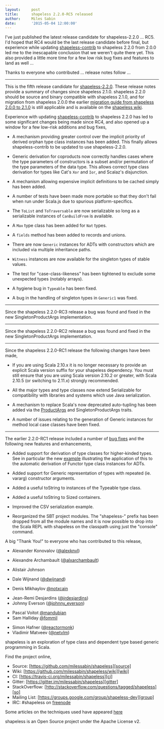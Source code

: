 ```yaml
---
layout:     post
title:      shapeless 2.2.0-RC5 released
author:     Miles Sabin
date:       '2015-05-04 12:00:00'
---
```


I've just published the latest release candidate for shapeless-2.2.0 ... RC5. I'd hoped that RC4 would be the last
release candidate before final, but experience while updating [shapeless-contrib][contrib] to shapeless 2.2.0 from
2.0.0 led me to the inescapable conclusion that we weren't quite there yet. This also provided a little more time for
a few low risk bug fixes and features to land as well ...

Thanks to everyone who contributed ... release notes follow ...

<span class="break"></span>

---

This is the fifth release candidate for [shapeless-2.2.0][shapeless]. 
These release notes provide a summary of changes since shapeless 2.1.0.
shapeless 2.2.0 should be source and binary compatible with shapeless
2.1.0, and for migration from shapeless 2.0.0 the earlier
[migration guide from shapeless 2.0.0 to 2.1.0][migration] is still
applicable and is available on the [shapeless wiki][wiki].

Experience with updating [shapeless-contrib][contrib] to shapeless 2.2.0
has led to some significant changes being made since RC4, and also
opened up a window for a few low-risk additions and bug fixes,

* A mechanism providing greater control over the implicit priority of
  derived orphan type class instances has been added. This finally
  allows shapeless-contrib to be updated to use shapeless-2.2.0.

* Generic derivation for coproducts now correctly handles cases where
  the type parameters of constructors is a subset and/or permutation of
  the type parameters of the data type. This allows correct type class
  derivation for types like Cat's `Xor` and `Ior`, and Scalaz's
  disjunction.

* A mechanism allowing expensive implicit definitions to be cached
  simply has been added.

* A number of tests have been made more portable so that they don't
  fail when run under Scala.js due to spurious platform-specifics.

* The `ToList` and `ToTraversable` are now serializable so long as a
  serializable instances of `CanBuildFrom` is available.

* A `Max` type class has been added for `Nat` types.

* A `fields` method has been added to records and unions.

* There are now `Generic` instances for ADTs with constructors which
  are included via multiple inheritance paths.

* `Witness` instances are now available for the singleton types of
  stable values.

* The test for "case-class-likeness" has been tightened to exclude some
  unexpected types (notably arrays).

* A hygiene bug in `Typeable` has been fixed.

* A bug in the handling of singleton types in `Generic1` was fixed.

---

Since the shapeless 2.2.0-RC3 release a bug was found and fixed in the
new SingletonProductArgs implementation.

---

Since the shapeless 2.2.0-RC2 release a bug was found and fixed in the
new SingletonProductArgs implementation.

---

Since the shapeless 2.2.0-RC1 release the following changes have been
made,

* If you are using Scala 2.10.x it is no longer necessary to provide an
  explicit Scala version suffix for your shapeless dependency. You must
  still ensure that you are using Scala version 2.10.2 or greater, with
  Scala 2.10.5 (or switching to 2.11.x) strongly recommended.

* All the major types and type classes now extend Serializable for
  compatibility with libraries and systems which use Java
  serialization.

* A mechanism to replace Scala's now deprecated auto-tupling has been
  added via the [ProductArgs][prodargs] and SingletonProductArgs traits.

* A number of issues relating to the generation of Generic instances
  for method local case classes have been fixed.

---

The earlier 2.2.0-RC1 release included a number of [bug fixes][fixes]
and the following new features and enhancements,

* Added support for derivation of type classes for higher-kinded types.
  See in particular the new [example][functor] illustrating the
  application of this to the automatic derivation of Functor type class
  instances for ADTs.

* Added support for Generic representation of types with repeated
  (ie. vararg) constructor arguments.

* Added a useful toString to instances of the Typeable type class.

* Added a useful toString to Sized containers.

* Improved the CSV serialization example.

* Reorganized the SBT project modules.
  The "shapeless-" prefix has been dropped from all the module names
  and it is now possible to drop into the Scala REPL with shapeless
  on the classpath using just the "console" command.

A big "Thank You!" to everyone who has contributed to this release,

+ Alexander Konovalov ([@alexknvl](https://twitter.com/alexknvl))
* Alexandre Archambault ([@alxarchambault](https://twitter.com/alxarchambault))
+ Alistair Johnson
* Dale Wijnand ([@dwijnand](https://twitter.com/dwijnand))
+ Denis Mikhaylov [@notxcain](https://twitter.com/@notxcain)
* Jean-Remi Desjardins ([@jrdesjardins](https://twitter.com/jrdesjardins))
* Johnny Everson ([@johnny_everson](https://twitter.com/johnny_everson))
+ Pascal Voitot [@mandubian](https://twitter.com/mandubian)
+ Sam Halliday [@fommil](https://twitter.com/fommil)
* Simon Hafner ([@reactormonk](https://twitter.com/reactormonk))
* Vladimir Matveev ([@netvlm](https://twitter.com/netvlm))

[shapeless]: https://github.com/milessabin/shapeless
[migration]: https://github.com/milessabin/shapeless/wiki/Migration-guide:-shapeless-2.0.0-to-2.1.0
[wiki]: https://github.com/milessabin/shapeless/wiki
[contrib]: https://github.com/typelevel/shapeless-contrib
[prodargs]: https://github.com/milessabin/shapeless/blob/master/core/src/main/scala/shapeless/hlists.scala#L124
[fixes]: https://github.com/milessabin/shapeless/issues?q=milestone%3Ashapeless-2.2.0+is%3Aclosed
[functor]: https://github.com/milessabin/shapeless/blob/master/examples/src/main/scala/shapeless/examples/functor.scala

shapeless is an exploration of type class and dependent type based generic
programming in Scala.

Find the project online,

- Source: [https://github.com/milessabin/shapeless][source]
- Wiki: [https://github.com/milessabin/shapeless/wiki][wiki]
- CI: [https://travis-ci.org/milessabin/shapeless][ci]
- Gitter: [https://gitter.im/milessabin/shapeless][gitter]
- StackOverflow: [http://stackoverflow.com/questions/tagged/shapeless][so]
- Mailing List: [https://groups.google.com/group/shapeless-dev][group]
- IRC: #shapeless on [freenode][irc]

Some articles on the techniques used have appeared [here][blog]

shapeless is an Open Source project under the Apache License v2.

[source]: https://github.com/milessabin/shapeless
[wiki]: https://github.com/milessabin/shapeless/wiki
[ci]: https://travis-ci.org/milessabin/shapeless
[gitter]: https://gitter.im/milessabin/shapeless
[so]: http://stackoverflow.com/questions/tagged/shapeless
[group]: https://groups.google.com/group/typelevel
[irc]: http://freenode.net/
[blog]: http://milessabin.com/blog
